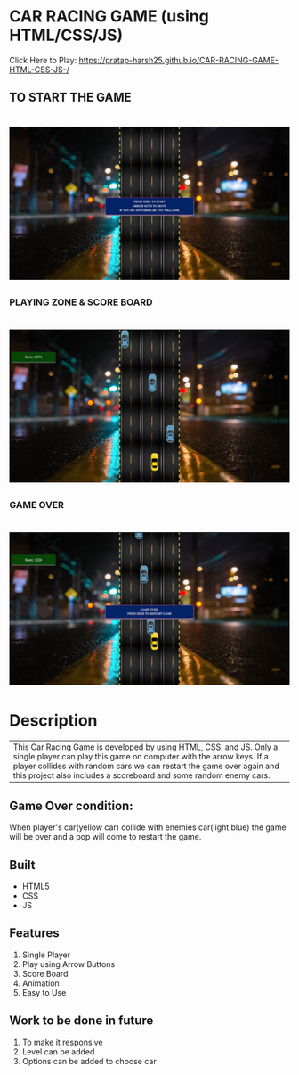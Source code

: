 # CAR RACING GAME (using HTML/CSS/JS)
Click Here to Play: https://pratap-harsh25.github.io/CAR-RACING-GAME-HTML-CSS-JS-/
## TO START THE GAME
# ![GAME START](https://github.com/pratap-harsh25/CAR-RACING-GAME-HTML-CSS-JS-/blob/f8c2150d94fc29ec66672e7d80fa11d3546fb078/game%20start.jpeg)
### PLAYING ZONE & SCORE BOARD
# ![PLAYING ZONE](https://github.com/pratap-harsh25/CAR-RACING-GAME-HTML-CSS-JS-/blob/f8c2150d94fc29ec66672e7d80fa11d3546fb078/playing%20zone.jpeg)
### GAME OVER
# ![GAME OVER](https://github.com/pratap-harsh25/CAR-RACING-GAME-HTML-CSS-JS-/blob/f8c2150d94fc29ec66672e7d80fa11d3546fb078/gameover.jpeg)
# Description
<table>
<tr>
<td>
    This Car Racing Game is developed by using HTML, CSS, and JS. Only a single player can play this game on computer with the arrow keys. 
    If a player collides with random cars we can restart the game over again and this project also includes a scoreboard and some random enemy cars.
</td>
</tr>
</table>

## Game Over condition:
When player's car(yellow car) collide with enemies car(light blue) the game will be over and a pop will come to restart the game.


## Built 
- HTML5
- CSS
- JS

## Features
 1. Single Player
 2. Play using Arrow Buttons
 3. Score Board
 4. Animation 
 5. Easy to Use
 
 ## Work to be done in future
 1. To make it responsive 
 2. Level can be added
 3. Options can be added to choose car

